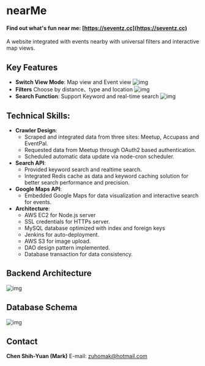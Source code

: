 # nearMe

#### Find out what's fun near me: [https://seventz.cc](https://seventz.cc)
A website integrated with events nearby with universal filters and interactive map views. 


## Key Features
- **Switch View Mode**: Map view and Event view
    ![img](https://media.giphy.com/media/d88Z0WKCSh5R85zbC4/giphy.gif)
    </br>
- **Filters** Choose by distance、type and location
    ![img](https://media.giphy.com/media/L2es5kF45TsBRlZUuH/giphy.gif)
    </br>
- **Search Function**: Support Keyword and real-time search 
    ![img](https://media.giphy.com/media/cJ4XtwbtLQAzwNaJbX/giphy.gif)

## Technical Skills:
- **Crawler Design**:
    - Scraped and integrated data from three sites: Meetup, Accupass and EventPal. 
    - Requested data from Meetup through OAuth2 based authentication.
    - Scheduled automatic data update via node-cron scheduler.
- **Search API**:
    - Provided keyword search and realtime search.
    - Integrated Redis cache as data and keyword caching solution for better search performance and precision.
- **Google Maps API**:
    - Embedded Google Maps for data visualization and interactive search for events.
- **Architecture**:
    - AWS EC2 for Node.js server
    - SSL credentials for HTTPs server.
    - MySQL database optimized with index and foreign keys
    - Jenkins for auto-deployment.
    - AWS S3 for image upload.
    - DAO design pattern implemented.
    - Database transaction for data consistency.




## Backend Architecture
![img](https://i.imgur.com/7b2D5c8.png)

## Database Schema
![img](https://i.imgur.com/ZYQIga1.png)



## Contact
**Chen Shih-Yuan (Mark)**
E-mail: zuhomak@hotmail.com
